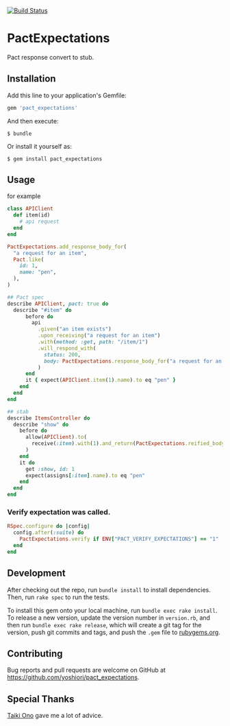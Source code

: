[![Build Status](https://travis-ci.org/yoshiori/pact_expectations.svg?branch=master)](https://travis-ci.org/yoshiori/pact_expectations)

# PactExpectations

Pact response convert to stub.

## Installation

Add this line to your application's Gemfile:

```ruby
gem 'pact_expectations'
```

And then execute:

    $ bundle

Or install it yourself as:

    $ gem install pact_expectations

## Usage

for example

```ruby
class APIClient
  def item(id)
    # api request
  end
end

PactExpectations.add_response_body_for(
  "a request for an item",
  Pact.like(
    id: 1,
    name: "pen",
  ),
)

## Pact spec
describe APIClient, pact: true do
  describe "#item" do
      before do
        api
          .given("an item exists")
          .upon_receiving("a request for an item")
          .with(method: :get, path: "/item/1")
          .will_respond_with(
            status: 200,
            body: PactExpectations.response_body_for("a request for an item"),
          )
      end
      it { expect(APIClient.item(1).name).to eq "pen" }
    end
  end
end

## stab
describe ItemsController do
  describe "show" do
    before do
      allow(APIClient).to(
        receive(:item).with(1).and_return(PactExpectations.reified_body_for("a request for an item"))
      )
    end
    it do
      get :show, id: 1
      expect(assigns[:item].name).to eq "pen"
    end
  end
end
```

### Verify expectation was called.

```ruby
RSpec.configure do |config|
  config.after(:suite) do
    PactExpectations.verify if ENV["PACT_VERIFY_EXPECTATIONS"] == "1"
  end
end
```

## Development

After checking out the repo, run `bundle install` to install dependencies. Then, run `rake spec` to run the tests.

To install this gem onto your local machine, run `bundle exec rake install`. To release a new version, update the version number in `version.rb`, and then run `bundle exec rake release`, which will create a git tag for the version, push git commits and tags, and push the `.gem` file to [rubygems.org](https://rubygems.org).

## Contributing

Bug reports and pull requests are welcome on GitHub at https://github.com/yoshiori/pact_expectations.

## Special Thanks
[Taiki Ono](https://github.com/taiki45) gave me a lot of advice.
